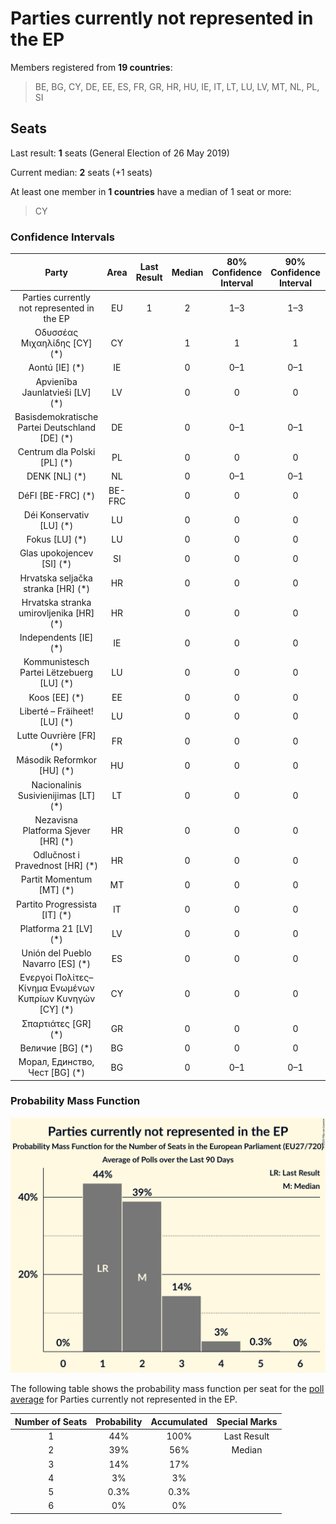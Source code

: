 # Parties currently not represented in the EP

Members registered from **19 countries**:

> BE, BG, CY, DE, EE, ES, FR, GR, HR, HU, IE, IT, LT, LU, LV, MT, NL, PL, SI

## Seats

Last result: **1** seats (General Election of 26 May 2019)

Current median: **2** seats (+1 seats)

At least one member in **1 countries** have a median of 1 seat or more:

> CY

### Confidence Intervals

| Party | Area | Last Result | Median | 80% Confidence Interval | 90% Confidence Interval | 95% Confidence Interval | 99% Confidence Interval |
|:-----:|:----:|:-----------:|:------:|:-----------------------:|:-----------------------:|:-----------------------:|:-----------------------:|
| Parties currently not represented in the EP | EU | 1 | 2 | 1–3 | 1–3 | 1–4 | 1–4 |
| Οδυσσέας Μιχαηλίδης [CY] (*) | CY | | 1 | 1 | 1 | 1 | 1 |
| Aontú [IE] (*) | IE | | 0 | 0–1 | 0–1 | 0–1 | 0–1 |
| Apvienība Jaunlatvieši [LV] (*) | LV | | 0 | 0 | 0 | 0 | 0 |
| Basisdemokratische Partei Deutschland [DE] (*) | DE | | 0 | 0–1 | 0–1 | 0–1 | 0–1 |
| Centrum dla Polski [PL] (*) | PL | | 0 | 0 | 0 | 0 | 0 |
| DENK [NL] (*) | NL | | 0 | 0–1 | 0–1 | 0–1 | 0–1 |
| DéFI [BE-FRC] (*) | BE-FRC | | 0 | 0 | 0 | 0 | 0 |
| Déi Konservativ [LU] (*) | LU | | 0 | 0 | 0 | 0 | 0 |
| Fokus [LU] (*) | LU | | 0 | 0 | 0 | 0 | 0 |
| Glas upokojencev [SI] (*) | SI | | 0 | 0 | 0 | 0 | 0 |
| Hrvatska seljačka stranka [HR] (*) | HR | | 0 | 0 | 0 | 0 | 0 |
| Hrvatska stranka umirovljenika [HR] (*) | HR | | 0 | 0 | 0 | 0 | 0 |
| Independents [IE] (*) | IE | | 0 | 0 | 0 | 0 | 0 |
| Kommunistesch Partei Lëtzebuerg [LU] (*) | LU | | 0 | 0 | 0 | 0 | 0 |
| Koos [EE] (*) | EE | | 0 | 0 | 0 | 0 | 0 |
| Liberté – Fräiheet! [LU] (*) | LU | | 0 | 0 | 0 | 0 | 0 |
| Lutte Ouvrière [FR] (*) | FR | | 0 | 0 | 0 | 0 | 0 |
| Második Reformkor [HU] (*) | HU | | 0 | 0 | 0 | 0 | 0 |
| Nacionalinis Susivienijimas [LT] (*) | LT | | 0 | 0 | 0 | 0 | 0 |
| Nezavisna Platforma Sjever [HR] (*) | HR | | 0 | 0 | 0 | 0 | 0 |
| Odlučnost i Pravednost [HR] (*) | HR | | 0 | 0 | 0 | 0 | 0 |
| Partit Momentum [MT] (*) | MT | | 0 | 0 | 0 | 0 | 0 |
| Partito Progressista [IT] (*) | IT | | 0 | 0 | 0 | 0 | 0 |
| Platforma 21 [LV] (*) | LV | | 0 | 0 | 0 | 0 | 0 |
| Unión del Pueblo Navarro [ES] (*) | ES | | 0 | 0 | 0 | 0 | 0 |
| Ενεργοί Πολίτες–Κίνημα Ενωμένων Κυπρίων Κυνηγών [CY] (*) | CY | | 0 | 0 | 0 | 0 | 0 |
| Σπαρτιάτες [GR] (*) | GR | | 0 | 0 | 0 | 0 | 0 |
| Величие [BG] (*) | BG | | 0 | 0 | 0 | 0 | 0–1 |
| Морал, Единство, Чест [BG] (*) | BG | | 0 | 0–1 | 0–1 | 0–2 | 0–2 |

### Probability Mass Function

![Graph with seats probability mass function not yet produced](average-2025-06-30-seats-pmf-partiescurrentlynotrepresentedintheep.png "Seats Probability Mass Function")

The following table shows the probability mass function per seat for the [poll average](average-2025-06-30.html) for Parties currently not represented in the EP.

| Number of Seats | Probability | Accumulated | Special Marks |
|:---------------:|:-----------:|:-----------:|:-------------:|
| 1 | 44% | 100% | Last Result |
| 2 | 39% | 56% | Median |
| 3 | 14% | 17% |  |
| 4 | 3% | 3% |  |
| 5 | 0.3% | 0.3% |  |
| 6 | 0% | 0% |  |


